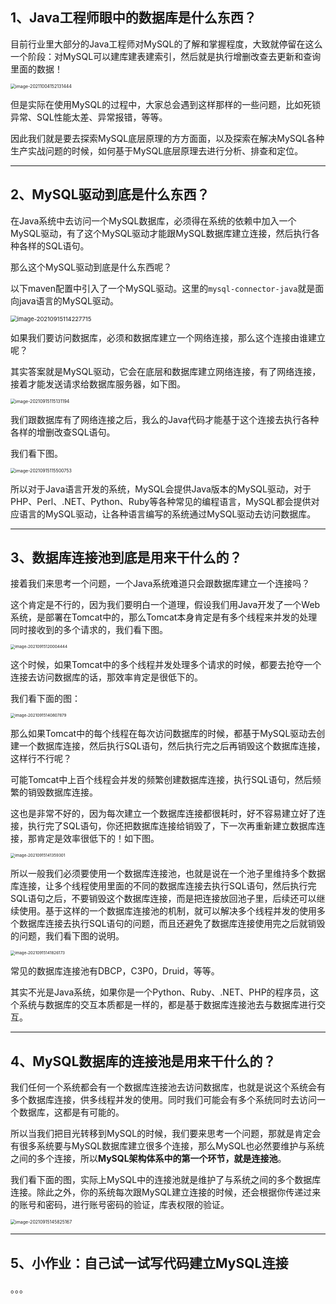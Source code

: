 ## 1、Java工程师眼中的数据库是什么东西？

目前行业里大部分的Java工程师对MySQL的了解和掌握程度，大致就停留在这么一个阶段：对MySQL可以建库建表建索引，然后就是执行增删改查去更新和查询里面的数据！

<img src="https://gitee.com/LastedMemory/studyimages/raw/master/img/mysql/01-33/image-20211004152131444.png" alt="image-20211004152131444" style="zoom:50%;" />

但是实际在使用MySQL的过程中，大家总会遇到这样那样的一些问题，比如死锁异常、SQL性能太差、异常报错，等等。

因此我们就是要去探索MySQL底层原理的方方面面，以及探索在解决MySQL各种生产实战问题的时候，如何基于MySQL底层原理去进行分析、排查和定位。

***



## 2、MySQL驱动到底是什么东西？

在Java系统中去访问一个MySQL数据库，必须得在系统的依赖中加入一个MySQL驱动，有了这个MySQL驱动才能跟MySQL数据库建立连接，然后执行各种各样的SQL语句。

那么这个MySQL驱动到底是什么东西呢？

以下maven配置中引入了一个MySQL驱动。这里的`mysql-connector-java`就是面向java语言的MySQL驱动。

<img src="https://gitee.com/LastedMemory/studyimages/raw/master/img/mysql/01-33/image-20210915114227715.png" alt="image-20210915114227715" style="zoom:67%;" />

如果我们要访问数据库，必须和数据库建立一个网络连接，那么这个连接由谁建立呢？

其实答案就是MySQL驱动，它会在底层和数据库建立网络连接，有了网络连接，接着才能发送请求给数据库服务器，如下图。

<img src="https://gitee.com/LastedMemory/studyimages/raw/master/img/mysql/01-33/image-20210915115131194.png" alt="image-20210915115131194" style="zoom:50%;" />

我们跟数据库有了网络连接之后，我么的Java代码才能基于这个连接去执行各种各样的增删改查SQL语句。

我们看下图。

<img src="https://gitee.com/LastedMemory/studyimages/raw/master/img/mysql/01-33/image-20210915115500753.png" alt="image-20210915115500753" style="zoom:50%;" />

所以对于Java语言开发的系统，MySQL会提供Java版本的MySQL驱动，对于PHP、Perl、.NET、Python、Ruby等各种常见的编程语言，MySQL都会提供对应语言的MySQL驱动，让各种语言编写的系统通过MySQL驱动去访问数据库。

***



## 3、数据库连接池到底是用来干什么的？

接着我们来思考一个问题，一个Java系统难道只会跟数据库建立一个连接吗？

这个肯定是不行的，因为我们要明白一个道理，假设我们用Java开发了一个Web系统，是部署在Tomcat中的，那么Tomcat本身肯定是有多个线程来并发的处理同时接收到的多个请求的，我们看下图。

<img src="https://gitee.com/LastedMemory/studyimages/raw/master/img/mysql/01-33/image-20210915120004444.png" alt="image-20210915120004444" style="zoom:45%;" />

这个时候，如果Tomcat中的多个线程并发处理多个请求的时候，都要去抢夺一个连接去访问数据库的话，那效率肯定是很低下的。

我们看下面的图：

<img src="https://gitee.com/LastedMemory/studyimages/raw/master/img/mysql/01-33/image-20210915140807879.png" alt="image-20210915140807879" style="zoom:45%;" />

那么如果Tomcat中的每个线程在每次访问数据库的时候，都基于MySQL驱动去创建一个数据库连接，然后执行SQL语句，然后执行完之后再销毁这个数据库连接，这样行不行呢？

可能Tomcat中上百个线程会并发的频繁创建数据库连接，执行SQL语句，然后频繁的销毁数据库连接。

这也是非常不好的，因为每次建立一个数据库连接都很耗时，好不容易建立好了连接，执行完了SQL语句，你还把数据库连接给销毁了，下一次再重新建立数据库连接，那肯定是效率很低下的！如下图。

<img src="https://gitee.com/LastedMemory/studyimages/raw/master/img/mysql/01-33/image-20210915141359301.png" alt="image-20210915141359301" style="zoom:45%;" />

所以一般我们必须要使用一个数据库连接池，也就是说在一个池子里维持多个数据库连接，让多个线程使用里面的不同的数据库连接去执行SQL语句，然后执行完SQL语句之后，不要销毁这个数据库连接，而是把连接放回池子里，后续还可以继续使用。基于这样的一个数据库连接池的机制，就可以解决多个线程并发的使用多个数据库连接去执行SQL语句的问题，而且还避免了数据库连接使用完之后就销毁的问题，我们看下图的说明。

<img src="https://gitee.com/LastedMemory/studyimages/raw/master/img/mysql/01-33/image-20210915141826173.png" alt="image-20210915141826173" style="zoom:45%;" />

常见的数据库连接池有DBCP，C3P0，Druid，等等。

其实不光是Java系统，如果你是一个Python、Ruby、.NET、PHP的程序员，这个系统与数据库的交互本质都是一样的，都是基于数据库连接池去与数据库进行交互。

***



## 4、MySQL数据库的连接池是用来干什么的？

我们任何一个系统都会有一个数据库连接池去访问数据库，也就是说这个系统会有多个数据库连接，供多线程并发的使用。同时我们可能会有多个系统同时去访问一个数据库，这都是有可能的。

所以当我们把目光转移到MySQL的时候，我们要来思考一个问题，那就是肯定会有很多系统要与MySQL数据库建立很多个连接，那么MySQL也必然要维护与系统之间的多个连接，所以**MySQL架构体系中的第一个环节，就是连接池**。

我们看下面的图，实际上MySQL中的连接池就是维护了与系统之间的多个数据库连接。除此之外，你的系统每次跟MySQL建立连接的时候，还会根据你传递过来的账号和密码，进行账号密码的验证，库表权限的验证。

<img src="https://gitee.com/LastedMemory/studyimages/raw/master/img/mysql/01-33/image-20210915145825167.png" alt="image-20210915145825167" style="zoom:50%;" />



***

## 5、小作业：自己试一试写代码建立MySQL连接

。。。
